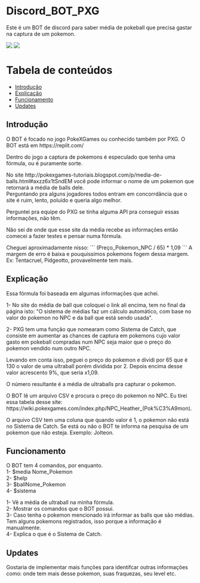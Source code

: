 # Discord_BOT_PXG
Este é um BOT de discord para saber média de pokeball que precisa gastar na captura de um pokemon.

<div>
<img src ="https://img.shields.io/badge/Python-3776AB?style=for-the-badge&logo=python&logoColor=white"/>
<img src ="https://img.shields.io/badge/Discord-7289DA?style=for-the-badge&logo=discord&logoColor=white"/>
</div>
  
Tabela de conteúdos
=================
<!--ts-->
   * [Introdução](#Introdução)
   * [Explicação](#Explicação)
   * [Funcionamento](#Funcionamento)
   * [Updates](#Updates)
<!--te-->
## Introdução
<p>O BOT é focado no jogo PokeXGames ou conhecido também por PXG. O BOT está em https://replit.com/</br>
<p>Dentro do jogo a captura de pokemons é especulado que tenha uma fórmula, ou é puramente sorte.</br>
<p>No site http://pokexgames-tutoriais.blogspot.com/p/media-de-balls.html#axzz6x1tSndEM você pode informar o nome de um pokemon que retornará a média de balls dele.</br>
Perguntando pra alguns jogadores todos entram em concorrdância que o site é ruim, lento, poluído e queria algo melhor.</br>
<p>Perguntei pra equipe do PXG se tinha alguma API pra conseguir essas informações, não têm.</br>
<p>Não sei de onde que esse site da média recebe as informações então comecei a fazer testes e pensar numa fórmula.</br>
<p>Cheguei aproximadamente nisso: 
```
(Preço_Pokemon_NPC / 65) * 1,09
```
A margem de erro é baixa e pouquissímos pokemons fogem dessa margem. Ex: Tentacruel, Pidgeotto, provavelmente tem mais.</br>

## Explicação
Essa fórmula foi baseada em algumas informações que achei.</br>
<p>1- No site do média de ball que coloquei o link ali encima, tem no final da página isto: "O sistema de médias faz um cálculo automático, com base no valor do pokemon no NPC e da ball que está sendo usada".</br>
<p>2- PXG tem uma função que nomearam como Sistema de Catch, que consiste em aumentar as chances de captura em pokemons cujo valor gasto em pokeball compradas num NPC seja maior que o preço do pokemon vendido num outro NPC.</br>
<p>Levando em conta isso, peguei o preço do pokemon e dividi por 65 que é 130 o valor de uma ultraball porém dividida por 2. Depois encima desse valor acrescento 9%, que seria x1,09.</br>
<p>O número resultante é a média de ultraballs pra capturar o pokemon.</br>
<p>O BOT lê um arquivo CSV e procura o preço do pokemon no NPC. Eu tirei essa tabela desse site: https://wiki.pokexgames.com/index.php/NPC_Heather_(Pok%C3%A9mon).</br>
<p>O arquivo CSV tem uma coluna que quando valor é 1, o pokemon não está no Sistema de Catch. Se está ou não o BOT te informa na pesquisa de um pokemon que não esteja. Exemplo: Jolteon.

## Funcionamento
<p>O BOT tem 4 comandos, por enquanto.</br>
1- $media Nome_Pokemon</br>  
2- $help</br>
3- $ballNome_Pokemon</br>
4- $sistema</br>

1- Vê a média de ultraball na minha fórmula.</br>
2- Mostrar os comandos que o BOT possui.</br>
3- Caso tenha o pokemon mencionado irá informar as balls que são médias. Tem alguns pokemons registrados, isso porque a informação é manualmente.</br>
4- Explica o que é o Sistema de Catch.</br>
## Updates
Gostaria de implementar mais funções para identifcar outras informações como: onde tem mais desse pokemon, suas fraquezas, seu level etc.
